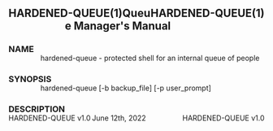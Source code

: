 <h2>
    <div style="float: left">HARDENED-QUEUE(1)</div>
    <div style="float: right">HARDENED-QUEUE(1)</div>
    <div style="margin: 0 auto; width: 282px;">Queue Manager's Manual</div>
</h2>

<h3 style="margin-bottom: -15px !important; padding-bottom: 0px !important;">NAME</h3>
<p style="margin-left: 63px; margin-top">hardened-queue - protected shell for an internal queue of people</p>

<h3 style="margin-bottom: -15px !important; padding-bottom: 0px !important;">SYNOPSIS</h3>
<p style="margin-left: 63px; margin-top">hardened-queue [-b backup_file] [-p user_prompt]</p>

<h3 style="margin-bottom: -15px !important; padding-bottom: 0px !important;">DESCRIPTION</h3>
<p style="margin-left: 63px; margin-top">

</p>

<div>
    <div style="float: left">HARDENED-QUEUE v1.0</div>
    <div style="float: right">HARDENED-QUEUE v1.0</div>
    <div style="margin:  auto; width: 175px;">June 12th, 2022</div>
</div>